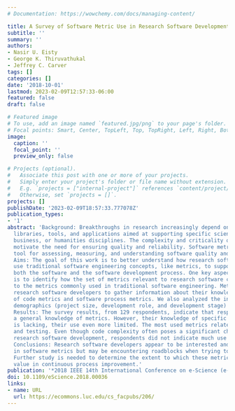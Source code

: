 ```yaml
---
# Documentation: https://wowchemy.com/docs/managing-content/

title: A Survey of Software Metric Use in Research Software Development
subtitle: ''
summary: ''
authors:
- Nasir U. Eisty
- George K. Thiruvathukal
- Jeffrey C. Carver
tags: []
categories: []
date: '2018-10-01'
lastmod: 2023-02-09T12:57:33-06:00
featured: false
draft: false

# Featured image
# To use, add an image named `featured.jpg/png` to your page's folder.
# Focal points: Smart, Center, TopLeft, Top, TopRight, Left, Right, BottomLeft, Bottom, BottomRight.
image:
  caption: ''
  focal_point: ''
  preview_only: false

# Projects (optional).
#   Associate this post with one or more of your projects.
#   Simply enter your project's folder or file name without extension.
#   E.g. `projects = ["internal-project"]` references `content/project/deep-learning/index.md`.
#   Otherwise, set `projects = []`.
projects: []
publishDate: '2023-02-09T18:57:33.777078Z'
publication_types:
- '1'
abstract: 'Background: Breakthroughs in research increasingly depend on complex software
  libraries, tools, and applications aimed at supporting specific science, engineering,
  business, or humanities disciplines. The complexity and criticality of this software
  motivate the need for ensuring quality and reliability. Software metrics are a key
  tool for assessing, measuring, and understanding software quality and reliability.
  Aims: The goal of this work is to better understand how research software developers
  use traditional software engineering concepts, like metrics, to support and evaluate
  both the software and the software development process. One key aspect of this goal
  is to identify how the set of metrics relevant to research software corresponds
  to the metrics commonly used in traditional software engineering. Method: We surveyed
  research software developers to gather information about their knowledge and use
  of code metrics and software process metrics. We also analyzed the influence of
  demographics (project size, development role, and development stage) on these metrics.
  Results: The survey results, from 129 respondents, indicate that respondents have
  a general knowledge of metrics. However, their knowledge of specific SE metrics
  is lacking, their use even more limited. The most used metrics relate to performance
  and testing. Even though code complexity often poses a significant challenge to
  research software development, respondents did not indicate much use of code metrics.
  Conclusions: Research software developers appear to be interested and see some value
  in software metrics but may be encountering roadblocks when trying to use them.
  Further study is needed to determine the extent to which these metrics could provide
  value in continuous process improvement.'
publication: '*2018 IEEE 14th International Conference on e-Science (e-Science)*'
doi: 10.1109/eScience.2018.00036
links:
- name: URL
  url: https://ecommons.luc.edu/cs_facpubs/206/
---
```

